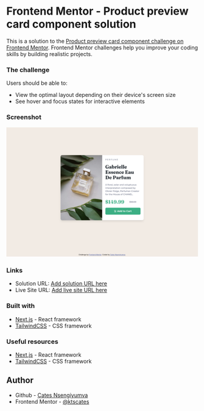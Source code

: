 # Frontend Mentor - Product preview card component solution

This is a solution to the [Product preview card component challenge on Frontend Mentor](https://www.frontendmentor.io/challenges/product-preview-card-component-GO7UmttRfa). Frontend Mentor challenges help you improve your coding skills by building realistic projects. 

### The challenge

Users should be able to:

- View the optimal layout depending on their device's screen size
- See hover and focus states for interactive elements

### Screenshot

![Product Preview Card Component](./assets/Screenshot.png)

### Links

- Solution URL: [Add solution URL here](https://your-solution-url.com)
- Live Site URL: [Add live site URL here](https://your-live-site-url.com)

### Built with

- [Next.js](https://nextjs.org/) - React framework
- [TailwindCSS](https://nextjs.org/) - CSS framework

### Useful resources

- [Next.js](https://nextjs.org/) - React framework
- [TailwindCSS](https://nextjs.org/) - CSS framework

## Author

- Github - [Cates Nsengiyumva](https://github.com/ktscates)
- Frontend Mentor - [@ktscates](https://www.frontendmentor.io/profile/ktscates)


